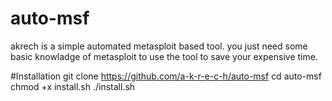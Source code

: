 # auto-msf
akrech is a simple automated metasploit based tool.
you just need some basic knowladge of metasploit to use the tool to save your expensive time. 

#Installation
git clone https://github.com/a-k-r-e-c-h/auto-msf
cd auto-msf                                       
chmod +x install.sh
./install.sh
